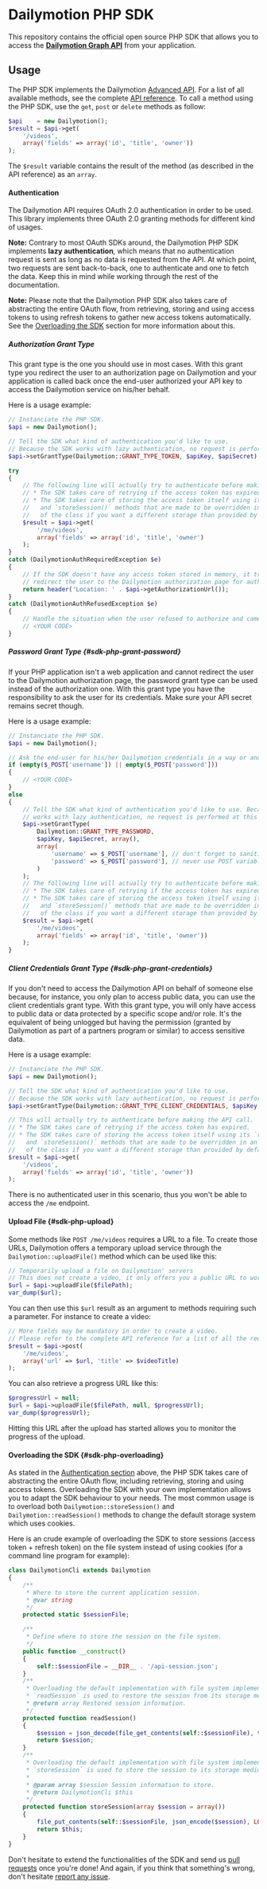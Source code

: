 Dailymotion PHP SDK
===================

This repository contains the official open source PHP SDK that allows you to access the [**Dailymotion Graph API**](http://developer.dailymotion.com/documentation/#graph-api) from your application.

Usage
-----

The PHP SDK implements the Dailymotion [Advanced API](http://developer.dailymotion.com/documentation/#advanced-api). For a list of all available methods, see the complete [API reference](http://developer.dailymotion.com/documentation/#api-reference). To call a method using the PHP SDK, use the `get`, `post` or `delete` methods as follow:

```php
$api    = new Dailymotion();
$result = $api->get(
    '/videos',
    array('fields' => array('id', 'title', 'owner'))
);
```

The `$result` variable contains the result of the method (as described in the API reference) as an `array`.

#### Authentication

The Dailymotion API requires OAuth 2.0 authentication in order to be used. This library implements three OAuth 2.0 granting methods for different kind of usages.

**Note:** Contrary to most OAuth SDKs around, the Dailymotion PHP SDK implements **lazy authentication**, which means that no authentication request is sent as long as no data is requested from the API. At which point, two requests are sent back-to-back, one to authenticate and one to fetch the data. Keep this in mind while working through the rest of the documentation.

**Note:** Please note that the Dailymotion PHP SDK also takes care of abstracting the entire OAuth flow, from retrieving, storing and using access tokens to using refresh tokens to gather new access tokens automatically. See the [Overloading the SDK](#overloading-the-sdk) section for more information about this.

##### Authorization Grant Type

This grant type is the one you should use in most cases. With this grant type you redirect the user to an authorization page on Dailymotion and your application is called back once the end-user authorized your API key to access the Dailymotion service on his/her behalf.

Here is a usage example:

```php
// Instanciate the PHP SDK.
$api = new Dailymotion();

// Tell the SDK what kind of authentication you'd like to use.
// Because the SDK works with lazy authentication, no request is performed at this point.
$api->setGrantType(Dailymotion::GRANT_TYPE_TOKEN, $apiKey, $apiSecret)

try
{
    // The following line will actually try to authenticate before making the API call.
    // * The SDK takes care of retrying if the access token has expired.
    // * The SDK takes care of storing the access token itself using its `readSession()`
    //   and `storeSession()` methods that are made to be overridden in an extension
    //   of the class if you want a different storage than provided by default.
    $result = $api->get(
        '/me/videos',
        array('fields' => array('id', 'title', 'owner')
    );
}
catch (DailymotionAuthRequiredException $e)
{
    // If the SDK doesn't have any access token stored in memory, it tries to
    // redirect the user to the Dailymotion authorization page for authentication.
    return header('Location: ' . $api->getAuthorizationUrl());
}
catch (DailymotionAuthRefusedException $e)
{
    // Handle the situation when the user refused to authorize and came back here.
    // <YOUR CODE>
}
```

##### Password Grant Type {#sdk-php-grant-password}

If your PHP application isn't a web application and cannot redirect the user to the Dailymotion authorization page, the password grant type can be used instead of the authorization one. With this grant type you have the responsibility to ask the user for its credentials. Make sure your API secret remains secret though.

Here is a usage example:

```php
// Instanciate the PHP SDK.
$api = new Dailymotion();

// Ask the end-user for his/her Dailymotion credentials in a way or another.
if (empty($_POST['username']) || empty($_POST['password']))
{
    // <YOUR CODE>
}
else
{
    // Tell the SDK what kind of authentication you'd like to use. Because the SDK
    // works with lazy authentication, no request is performed at this point.
    $api->setGrantType(
        Dailymotion::GRANT_TYPE_PASSWORD, 
        $apiKey, $apiSecret, array(),
        array(
            'username' => $_POST['username'], // don't forget to sanitize this,
            'password' => $_POST['password'], // never use POST variables this way
        )
    );
    // The following line will actually try to authenticate before making the API call.
    // * The SDK takes care of retrying if the access token has expired.
    // * The SDK takes care of storing the access token itself using its `readSession()`
    //   and `storeSession()` methods that are made to be overridden in an extension
    //   of the class if you want a different storage than provided by default.
    $result = $api->get(
        '/me/videos',
        array('fields' => array('id', 'title', 'owner'))
    );
}
```

##### Client Credentials Grant Type {#sdk-php-grant-credentials}

If you don't need to access the Dailymotion API on behalf of someone else because, for instance, you only plan to access public data, you can use the client credentials grant type. With this grant type, you will only have access to public data or data protected by a specific scope and/or role. It's the equivalent of being unlogged but having the permission (granted by Dailymotion as part of a partners program or similar) to access sensitive data.

Here is a usage example:

```php
// Instanciate the PHP SDK.
$api = new Dailymotion();

// Tell the SDK what kind of authentication you'd like to use. 
// Because the SDK works with lazy authentication, no request is performed at this point.
$api->setGrantType(Dailymotion::GRANT_TYPE_CLIENT_CREDENTIALS, $apiKey, $apiSecret);

// This will actually try to authenticate before making the API call.
// * The SDK takes care of retrying if the access token has expired.
// * The SDK takes care of storing the access token itself using its `readSession()`
//   and `storeSession()` methods that are made to be overridden in an extension
//   of the class if you want a different storage than provided by default.
$result = $api->get(
    '/videos',
    array('fields' => array('id', 'title', 'owner'))
);
```

There is no authenticated user in this scenario, thus you won't be able to access the `/me` endpoint.

#### Upload File {#sdk-php-upload}

Some methods like `POST /me/videos` requires a URL to a file.
To create those URLs, Dailymotion offers a temporary upload service through the `Dailymotion::uploadFile()` method which can be used like this:

```php
// Temporarily upload a file on Dailymotion' servers
// This does not create a video, it only offers you a public URL to work with.
$url = $api->uploadFile($filePath);
var_dump($url);
```

You can then use this `$url` result as an argument to methods requiring such a parameter.
For instance to create a video:

```php
// More fields may be mandatory in order to create a video.
// Please refer to the complete API reference for a list of all the required data.
$result = $api->post(
    '/me/videos',
    array('url' => $url, 'title' => $videoTitle)
);
```
You can also retrieve a progress URL like this:

```php
$progressUrl = null;
$url = $api->uploadFile($filePath, null, $progressUrl);
var_dump($progressUrl);
```

Hitting this URL after the upload has started allows you to monitor the progress of the upload.

#### Overloading the SDK {#sdk-php-overloading}

As stated in the [Authentication section](#authentication) above, the PHP SDK takes care of abstracting the entire OAuth flow, including retrieving, storing and using access tokens. Overloading the SDK with your own implementation allows you to adapt the SDK behaviour to your needs. The most common usage is to overload both `Dailymotion::storeSession()` and `Dailymotion::readSession()` methods to change the default storage system which uses cookies.

Here is an crude example of overloading the SDK to store sessions (access token + refresh token) on the file system instead of using cookies (for a command line program for example):

```php
class DailymotionCli extends Dailymotion
{
    /**
     * Where to store the current application session.
     * @var string
     */
    protected static $sessionFile;

    /**
     * Define where to store the session on the file system.
     */
    public function __construct()
    {
        self::$sessionFile = __DIR__ . '/api-session.json';
    }
    /**
     * Overloading the default implementation with file system implementation.
     * `readSession` is used to restore the session from its storage medium.
     * @return array Restored session information.
     */
    protected function readSession()
    {
        $session = json_decode(file_get_contents(self::$sessionFile), true);
        return $session;
    }
    /**
     * Overloading the default implementation with file system implementation.
     * `storeSession` is used to store the session to its storage medium.
     *
     * @param array $session Session information to store.
     * @return DailymotionCli $this
     */
    protected function storeSession(array $session = array())
    {
        file_put_contents(self::$sessionFile, json_encode($session), LOCK_EX);
        return $this;
    }
}
```

Don't hesitate to extend the functionalities of the SDK and send us [pull requests](https://github.com/dailymotion/dailymotion-sdk-php/pulls) once you're done! And again, if you think that something's wrong, don't hesitate [report any issue](https://github.com/dailymotion/dailymotion-sdk-php/issues).
